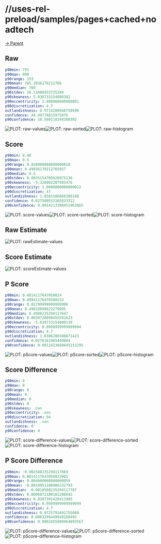 
# //uses-rel-preload/samples/pages+cached+noadtech

[→ Parent](../..)


## Raw


```yaml
p90min: 755
p90max: 908
p90range: 153
p90mean: 765.3936170212766
p90median: 760
p90stdev: 26.11888453725288
p90skewness: 5.038733154880302
p90eccentricity: 1.000000000000001
p90discretization: 4.7
outlandishness: 0.9714280948759598
confidence: 44.49778815975076
p90confidence: 10.560118348380302

```

![PLOT: raw-values](./raw/values.svg)![PLOT: raw-sorted](./raw/sorted.svg)![PLOT: raw-histogram](./raw/histogram.svg)
## Score


```yaml
p90min: 0.48
p90max: 0.5
p90range: 0.020000000000000018
p90mean: 0.49936170212765957
p90median: 0.5
p90stdev: 0.0035154705620975136
p90skewness: -5.326002287485476
p90eccentricity: 1.0000000000000022
p90discretization: 47
outlandishness: 1.0381586860380188
confidence: 0.027569553165833312
p90confidence: 0.0014213388451963865

```

![PLOT: score-values](./score/values.svg)![PLOT: score-sorted](./score/sorted.svg)![PLOT: score-histogram](./score/histogram.svg)
## Raw Estimate

![PLOT: rawEstimate-values](./rawEstimate/values.svg)
## Score Estimate

![PLOT: scoreEstimate-values](./scoreEstimate/values.svg)
## P Score


```yaml
p90min: 0.4814117647058824
p90max: 0.49941176470588233
p90range: 0.01799999999999996
p90mean: 0.49818898623279095
p90median: 0.4988235294117647
p90stdev: 0.0030728099455591623
p90skewness: -5.038733154880139
p90eccentricity: 0.9999999999999994
p90discretization: 4.7
outlandishness: 1.0386286508871423
confidence: 0.0276161965449884
p90confidence: 0.0012423668645153295

```

![PLOT: pScore-values](./pScore/values.svg)![PLOT: pScore-sorted](./pScore/sorted.svg)![PLOT: pScore-histogram](./pScore/histogram.svg)
## Score Difference


```yaml
p90min: 0
p90max: 0
p90range: 0
p90mean: 0
p90median: 0
p90stdev: 0
p90skewness: .nan
p90eccentricity: .nan
p90discretization: 94
outlandishness: .nan
confidence: 0
p90confidence: 0

```

![PLOT: score-difference-values](./score-difference/values.svg)![PLOT: score-difference-sorted](./score-difference/sorted.svg)![PLOT: score-difference-histogram](./score-difference/histogram.svg)
## P Score Difference


```yaml
p90min: -0.002588235294117669
p90max: 0.0014117647058823901
p90range: 0.004000000000000059
p90mean: -0.0010951188986232793
p90median: -0.0010588235294117787
p90stdev: 0.0006072100101208692
p90skewness: 0.8207391420413985
p90eccentricity: 0.9999999999999999
p90discretization: 4.7
outlandishness: 0.9725791691755088
confidence: 0.0003299449949168492
p90confidence: 0.0002455008964893567

```

![PLOT: pScore-difference-values](./pScore-difference/values.svg)![PLOT: pScore-difference-sorted](./pScore-difference/sorted.svg)![PLOT: pScore-difference-histogram](./pScore-difference/histogram.svg)